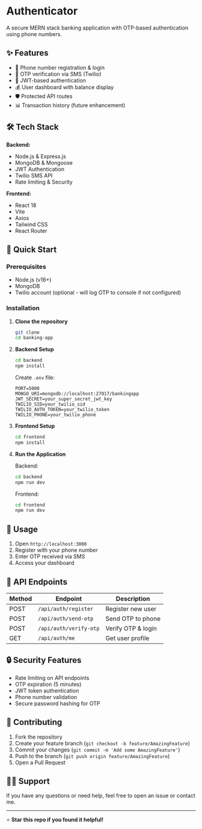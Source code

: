 # Authenticator

A secure MERN stack banking application with OTP-based authentication using phone numbers.

## ✨ Features

- 📱 Phone number registration & login
- 🔐 OTP verification via SMS (Twilio)
- 🎫 JWT-based authentication
- 💰 User dashboard with balance display
- 🛡️ Protected API routes
- 📊 Transaction history (future enhancement)

## 🛠️ Tech Stack

**Backend:**
- Node.js & Express.js
- MongoDB & Mongoose
- JWT Authentication
- Twilio SMS API
- Rate limiting & Security

**Frontend:**
- React 18
- Vite
- Axios
- Tailwind CSS
- React Router

## 🚀 Quick Start

### Prerequisites
- Node.js (v16+)
- MongoDB
- Twilio account (optional - will log OTP to console if not configured)

### Installation

1. **Clone the repository**
   ```bash
   git clone
   cd banking-app
   ```

2. **Backend Setup**
   ```bash
   cd backend
   npm install
   ```
   
   Create `.env` file:
   ```env
   PORT=5000
   MONGO_URI=mongodb://localhost:27017/bankingapp
   JWT_SECRET=your_super_secret_jwt_key
   TWILIO_SID=your_twilio_sid
   TWILIO_AUTH_TOKEN=your_twilio_token
   TWILIO_PHONE=your_twilio_phone
   ```

3. **Frontend Setup**
   ```bash
   cd frontend
   npm install
   ```

4. **Run the Application**
   
   Backend:
   ```bash
   cd backend
   npm run dev
   ```
   
   Frontend:
   ```bash
   cd frontend
   npm run dev
   ```

## 📱 Usage

1. Open `http://localhost:3000`
2. Register with your phone number
3. Enter OTP received via SMS
4. Access your dashboard

## 🔌 API Endpoints

| Method | Endpoint | Description |
|--------|----------|-------------|
| POST | `/api/auth/register` | Register new user |
| POST | `/api/auth/send-otp` | Send OTP to phone |
| POST | `/api/auth/verify-otp` | Verify OTP & login |
| GET | `/api/auth/me` | Get user profile |


## 🔒 Security Features

- Rate limiting on API endpoints
- OTP expiration (5 minutes)
- JWT token authentication
- Phone number validation
- Secure password hashing for OTP

## 🤝 Contributing

1. Fork the repository
2. Create your feature branch (`git checkout -b feature/AmazingFeature`)
3. Commit your changes (`git commit -m 'Add some AmazingFeature'`)
4. Push to the branch (`git push origin feature/AmazingFeature`)
5. Open a Pull Request


## 🙋‍♂️ Support

If you have any questions or need help, feel free to open an issue or contact me.

---

⭐ **Star this repo if you found it helpful!**

